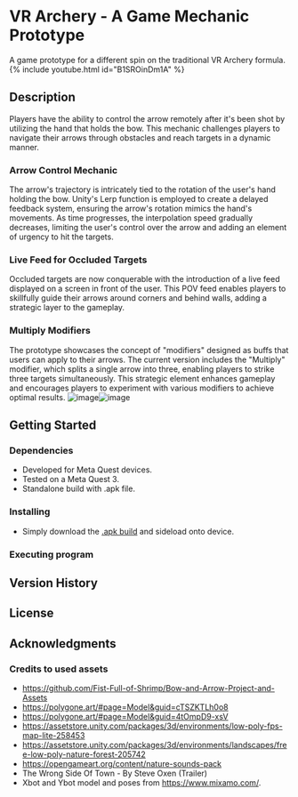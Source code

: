 # VR Archery - A Game Mechanic Prototype

A game prototype for a different spin on the traditional VR Archery formula.
{% include youtube.html id="B1SROinDm1A" %}
## Description

Players have the ability to control the arrow remotely after it's been shot by utilizing the hand that holds the bow. This mechanic challenges players to navigate their arrows through obstacles and reach targets in a dynamic manner.

### Arrow Control Mechanic
The arrow's trajectory is intricately tied to the rotation of the user's hand holding the bow. Unity's Lerp function is employed to create a delayed feedback system, ensuring the arrow's rotation mimics the hand's movements. As time progresses, the interpolation speed gradually decreases, limiting the user's control over the arrow and adding an element of urgency to hit the targets.


### Live Feed for Occluded Targets
Occluded targets are now conquerable with the introduction of a live feed displayed on a screen in front of the user. This POV feed enables players to skillfully guide their arrows around corners and behind walls, adding a strategic layer to the gameplay.


### Multiply Modifiers
The prototype showcases the concept of "modifiers" designed as buffs that users can apply to their arrows. The current version includes the "Multiply" modifier, which splits a single arrow into three, enabling players to strike three targets simultaneously. This strategic element enhances gameplay and encourages players to experiment with various modifiers to achieve optimal results.
![image](https://github.com/zibodsun/Archery/assets/147525423/bf3271f2-0c94-4592-9382-269c79c29094)![image](https://github.com/zibodsun/Archery/assets/147525423/d8c9c4ad-4e1d-4423-b0cc-fbbd3c9e698c)



## Getting Started

### Dependencies

* Developed for Meta Quest devices.
* Tested on a Meta Quest 3.
* Standalone build with .apk file.

### Installing

* Simply download the [.apk build](https://github.com/zibodsun/Archery/releases) and sideload onto device.

### Executing program

## Version History

## License

## Acknowledgments
### Credits to used assets
* https://github.com/Fist-Full-of-Shrimp/Bow-and-Arrow-Project-and-Assets
* https://polygone.art/#page=Model&guid=cTSZKTLh0o8
* https://polygone.art/#page=Model&guid=4tOmpD9-xsV
* https://assetstore.unity.com/packages/3d/environments/low-poly-fps-map-lite-258453
* https://assetstore.unity.com/packages/3d/environments/landscapes/free-low-poly-nature-forest-205742
* https://opengameart.org/content/nature-sounds-pack
* The Wrong Side Of Town - By Steve Oxen (Trailer)
* Xbot and Ybot model and poses from https://www.mixamo.com/.

